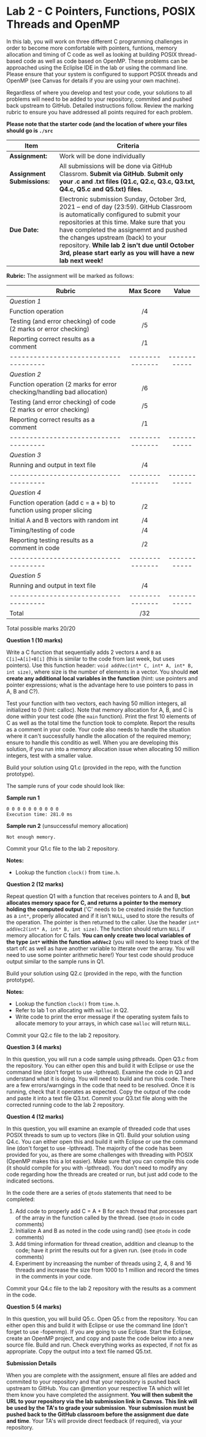 # Lab 2 - C Pointers, Functions, POSIX Threads and OpenMP

In this lab, you will work on three different C programming challenges in order to become more comfortable with pointers, funtions, memory allocation and timing of C code as well as looking at building POSIX thread-based code as well as code based on OpenMP.  These problems can be approached using the Ecliplse IDE in the lab or using the command line.  Please ensure that your system is configured to support POSIX threads and OpenMP (see Canvas for details if you are using your own machine). 

Regardless of where you develop and test your code, your solutions to all problems will need to be added to your repository, commited and pushed back upstream to GitHub.  Detailed instructions follow.  Review the marking rubric to ensure you have addressed all points required for each problem.  

**Please note that the starter code (and the location of where your files should go is `./src`**

| **Item**            | **Criteria** |
|----------------|---------------|
|**Assignment:** | Work will be done individually|
|**Assignment Submissions:**| All submissions will be done via GitHub Classrom. **Submit via GitHub**. **Submit only your .c and .txt files (Q1.c, Q2.c, Q3.c, Q3.txt, Q4.c, Q5.c and Q5.txt) files.**|
|**Due Date:**| Electronic submission Sunday, October 3rd, 2021 – end of day (23:59).  GitHub Classroom is automatically configured to submit your repositories at this time.  Make sure that you have completed the assignemnt and pushed the changes upstream (back) to your repository.  **While lab 2 isn't due until October 3rd, please start early as you will have a new lab next week!**|

**Rubric:** The assignment will be marked as follows:

| **Rubric**                          | **Max Score** | **Value**  |
|-------------------------------------|:-------------:|:----------:|
|*Question 1*                         |               |            |
|Function operation                   |       /4      |            |
|Testing (and error checking) of code (2 marks or error checking) |       /5      |            |
|Reporting correct results as a comment|       /1      |            |
|-------------------------------------|---------------|------------|
|*Question 2*                         |               |            |                                                                
|Function operation (2 marks for error checking/handling bad allocation)                      |       /6      |            |
|Testing (and error checking) of code (2 marks or error checking) |       /5      |            |
|Reporting correct results as a comment|       /1      |            |
|-------------------------------------|---------------|------------|
|*Question 3*                         |               |            |                                                                
|Running and output in text file  |       /4      |            |
|-------------------------------------|---------------|------------|
|*Question 4*                         |               |            |                                                                
|Function operation (add c = a + b) to function using proper slicing|       /2      |            |
|Initial A and B vectors with random int |       /4      |            |
|Timing/testing of code |       /4      |            |
|Reporting testing results as a comment in code |       /2      |            |
|-------------------------------------|---------------|------------|
|*Question 5*                         |               |            |                                                                
|Running and output in text file  |       /4      |            |
|-------------------------------------|---------------|------------|
|Total                                |       /32     |            |

Total possible marks 20/20

**Question 1 (10 marks)**

Write a C function that sequentially adds 2 vectors `A` and `B` as `C[i]=A[i]+B[i]` (this is similar to the code from last week, but uses pointers). Use this function header: `void addVec(int* C, int* A, int* B, int size)`, where size is the number of elements in a vector. You should **not create any additional local variables in the function** (hint: use pointers and pointer expressions; what is the advantage here to use pointers to pass in A, B and C?). 

Test your function with two vectors, each having 50 million integers, all initialized to 0 (hint: calloc). Note that memory allocation for A, B, and C is done within your test code (the `main` function). Print the first 10 elements of C as well as the total time the function took to complete. Report the results as a comment in your code.  Your code also needs to handle the situation where it can't successfully handle the allocation of the required memory; ensure to handle this conditio as well.  When you are developing this solution, if you run into a memory allocation issue when allocating 50 million integers, test with a smaller value.  

Build your solution using Q1.c (provided in the repo, with the function prototype).  

The sample runs of your code should look like:

**Sample run 1**

    0 0 0 0 0 0 0 0 0 0
    Execution time: 281.0 ms

**Sample run 2** (unsuccessful memory allocation)
    
    Not enough memory.

Commit your Q1.c file to the lab 2 repository. 

**Notes:** 
* Lookup the function `clock()` from `time.h`.

**Question 2 (12 marks)**

Repeat question Q1 with a function that receives pointers to A and B, **but allocates memory space for C, and returns a pointer to the memory holding the computed output** ('C' needs to be created inside the function as a `int*`, properly allocated and if it isn't `NULL`, used to store the results of the operation.  The pointer is then returned to the caller. Use the header `int* addVec2(int* A, int* B, int size)`. The function should return `NULL` if memory allocation for C fails. **You can only create two local variables of the type `int*` within the function `addVec2`** (you will need to keep track of the start of`C` as well as have another variable to itterate over the array.  You will need to use some pointer arithmetic here!)   Your test code should produce output similar to the sample runs in Q1.

Build your solution using Q2.c (provided in the repo, with the function prototype).  
   
**Notes:** 
* Lookup the function `clock()` from `time.h`.
* Refer to lab 1 on allocating with `malloc` in Q2. 
* Write code to print the error message if the operating system fails to allocate memory to your arrays, in which case `malloc` will return `NULL`. 

Commit your Q2.c file to the lab 2 repository. 

**Question 3 (4 marks)**

In this question, you will run a code sample using pthreads.  Open Q3.c from the repository. You can either open this and build it with Eclipse or use the command line (don't forget to use -lpthread). Examine the code in Q3 and understand what it is doing.  You will need to build and run this code. There are a few errors/warngings in the code that need to be resolved.  Once it is running, check that it operates as expected.  Copy the output of the code and paste it into a text file Q3.txt.  Commit your Q3.txt file along with the corrected running code to the lab 2 repository.

**Question 4 (12 marks)**

In this question, you will examine an example of threaded code that uses POSIX threads to sum up to vectors (like in Q1).  Build your solution using Q4.c.  You can either open this and build it with Eclipse or use the command line (don't forget to use -lpthread).  The majority of the code has been provided for you, as there are some challenges with threading with POSIX (OpenMP makes this a lot easier).
Make sure that you can compile this code (it should compile for you with -lpthread).  You don't need to modify any code regarding how the threads are created or run, but just add code to the indicated sections. 

In the code there are a series of `@todo` statements that need to be completed:
1. Add code to properly add C = A + B for each thread that processes part of the array in the function called by the thread. (see `@todo` in code comments)
2. Initialize A and B as noted in the code using rand() (see `@todo` in code comments)
3. Add timing information for thread creation, addition and cleanup to the code; have it print the results out for a given run.  (see `@todo` in code comments)
4. Experiment by increaasing the number of threads using 2, 4, 8 and 16 threads and increase the size from 1000 to 1 million and record the times in the comments in your code.

Commit your Q4.c file to the lab 2 repository with the results as a comment in the code. 

**Question 5 (4 marks)**

In this question, you will build Q5.c.  Open Q5.c from the repository.  You can either open this and build it with Eclipse or use the command line (don't forget to use -fopenmp).  If you are going to use Eclipse. Start the Eclipse, create an OpenMP project, and copy and paste the code below into a new source file. Build and run. Check everything works as expected, if not fix as appropriate. Copy the output into a text file named Q5.txt. 

**Submission Details**

When you are complete with the assignment, ensure all files are added and commited to your repository and that your repository is pushed back upstream to GitHub.  You can @mention your respective TA which will let them know you have completed the assignment.  **You will then submit the URL to your repository via the lab submission link in Canvas.  This link will be used by the TA's to grade your submission**.  **Your submission must be pushed back to the GitHub classroom before the assignment due date and time**.  Your TA's will provide direct feedback (if required), via your repository. 
